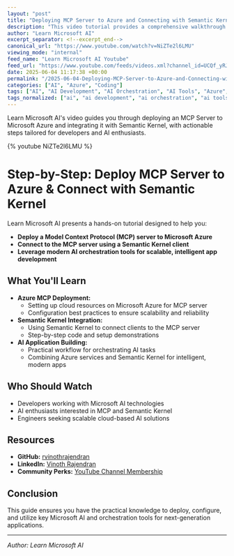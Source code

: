 ```yaml
---
layout: "post"
title: "Deploying MCP Server to Azure and Connecting with Semantic Kernel: A Step-by-Step Tutorial"
description: "This video tutorial provides a comprehensive walkthrough on deploying a Model Context Protocol (MCP) server to Microsoft Azure and connecting to it using Semantic Kernel. Viewers will learn the deployment process, configuration steps, and best practices to leverage modern AI orchestration tools for building scalable, intelligent applications. Whether you are new to Semantic Kernel or looking to enhance your AI app development workflow, this guide covers practical steps and useful tips tailored for developers and AI enthusiasts working in the Microsoft ecosystem."
author: "Learn Microsoft AI"
excerpt_separator: <!--excerpt_end-->
canonical_url: "https://www.youtube.com/watch?v=NiZTe2l6LMU"
viewing_mode: "internal"
feed_name: "Learn Microsoft AI Youtube"
feed_url: "https://www.youtube.com/feeds/videos.xml?channel_id=UCQf_yRJpsfyEiWWpt1MZ6vA"
date: 2025-06-04 11:17:38 +00:00
permalink: "/2025-06-04-Deploying-MCP-Server-to-Azure-and-Connecting-with-Semantic-Kernel-A-Step-by-Step-Tutorial.html"
categories: ["AI", "Azure", "Coding"]
tags: ["AI", "AI Development", "AI Orchestration", "AI Tools", "Azure", "Azure Deployment", "Azure Services", "Cloud Deployment", "Coding", "Intelligent Apps", "MCP Server", "Microsoft AI", "Microsoft Azure", "Model Context Protocol", "Scalable Applications", "Semantic Kernel", "Step By Step Guide", "Tutorial", "Videos"]
tags_normalized: ["ai", "ai development", "ai orchestration", "ai tools", "azure", "azure deployment", "azure services", "cloud deployment", "coding", "intelligent apps", "mcp server", "microsoft ai", "microsoft azure", "model context protocol", "scalable applications", "semantic kernel", "step by step guide", "tutorial", "videos"]
---
```


Learn Microsoft AI's video guides you through deploying an MCP Server to Microsoft Azure and integrating it with Semantic Kernel, with actionable steps tailored for developers and AI enthusiasts.<!--excerpt_end-->

{% youtube NiZTe2l6LMU %}

# Step-by-Step: Deploy MCP Server to Azure & Connect with Semantic Kernel

Learn Microsoft AI presents a hands-on tutorial designed to help you:

- **Deploy a Model Context Protocol (MCP) server to Microsoft Azure**
- **Connect to the MCP server using a Semantic Kernel client**
- **Leverage modern AI orchestration tools for scalable, intelligent app development**

## What You'll Learn

- **Azure MCP Deployment:**
  - Setting up cloud resources on Microsoft Azure for MCP server
  - Configuration best practices to ensure scalability and reliability
- **Semantic Kernel Integration:**
  - Using Semantic Kernel to connect clients to the MCP server
  - Step-by-step code and setup demonstrations
- **AI Application Building:**
  - Practical workflow for orchestrating AI tasks
  - Combining Azure services and Semantic Kernel for intelligent, modern apps

## Who Should Watch

- Developers working with Microsoft AI technologies
- AI enthusiasts interested in MCP and Semantic Kernel
- Engineers seeking scalable cloud-based AI solutions

## Resources

- **GitHub:** [rvinothrajendran](https://github.com/rvinothrajendran)
- **LinkedIn:** [Vinoth Rajendran](https://www.linkedin.com/in/rvinothrajendran/)
- **Community Perks:** [YouTube Channel Membership](https://www.youtube.com/channel/UCQf_yRJpsfyEiWWpt1MZ6vA/join)

## Conclusion

This guide ensures you have the practical knowledge to deploy, configure, and utilize key Microsoft AI and orchestration tools for next-generation applications.

---

*Author: Learn Microsoft AI*
